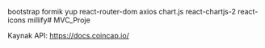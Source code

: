 bootstrap
formik
yup
react-router-dom
axios
chart.js
react-chartjs-2
react-icons
millify# MVC_Proje


Kaynak
API: https://docs.coincap.io/
